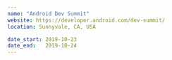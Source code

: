 ```yaml
---
name: "Android Dev Summit"
website: https://developer.android.com/dev-summit/
location: Sunnyvale, CA, USA

date_start: 2019-10-23
date_end:   2019-10-24
---
```

